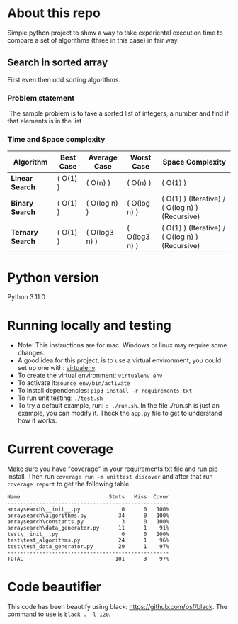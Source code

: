 # About this repo

Simple python project to show a way to take experiental execution time to compare a set of algorithms (three in this case) in fair way.

## Search in sorted array

First even then odd sorting algorithms.

### Problem statement
​
The sample problem is to take a sorted list of integers, a number and find if that elements is in the list

### Time and Space complexity

| Algorithm       | Best Case       | Average Case     | Worst Case       | Space Complexity |
|---------------|---------------|----------------|----------------|----------------|
| **Linear Search** | \( O(1) \)       | \( O(n) \)        | \( O(n) \)        | \( O(1) \)        |
| **Binary Search** | \( O(1) \)       | \( O(log n) \)   | \( O(log n) \)   | \( O(1) \) (Iterative) / \( O(log n) \) (Recursive) |
| **Ternary Search** | \( O(1) \)       | \( O(log3 n) \) | \( O(log3 n) \) | \( O(1) \) (Iterative) / \( O(log n) \) (Recursive) |


# Python version
Python 3.11.0
​
# Running locally and testing

* Note: This instructions are for mac. Windows or linux may require some changes. 
* A good idea for this project, is to use a virtual environment, you could set up one with: [virtualenv](https://virtualenv.pypa.io/en/latest/).
* To create the virtual environment: `virtualenv env`
* To activate it:`source env/bin/activate`
* To install dependencies: `pip3 install -r requirements.txt`
* To run unit testing: `./test.sh`
* To try a default example, run: `: ./run.sh`. In the file ./run.sh is just an example, you can modify it. Theck the `app.py` file to get to understand how it works.

# Current coverage

Make sure you have "coverage" in your requirements.txt file and run pip install. Then run `coverage run -m unittest discover` and after that run `coverage report` to get the following table:

```
Name                            Stmts   Miss  Cover
---------------------------------------------------
arraysearch\__init__.py             0      0   100%
arraysearch\algorithms.py          34      0   100%
arraysearch\constants.py            3      0   100%
arraysearch\data_generator.py      11      1    91%
test\__init__.py                    0      0   100%
test\test_algorithms.py            24      1    96%
test\test_data_generator.py        29      1    97%
---------------------------------------------------
TOTAL                             101      3    97%
```

# Code beautifier
This code has been beautify using black: https://github.com/psf/black. 
The command to use is `black . -l 120`.
